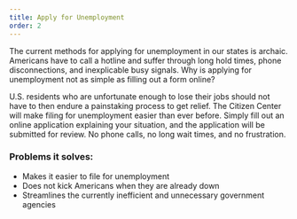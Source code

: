 ```yaml
---
title: Apply for Unemployment
order: 2
---
```


The current methods for applying for unemployment in our states is archaic. Americans have to call a hotline and suffer through long hold times, phone disconnections, and inexplicable busy signals. Why is applying for unemployment not as simple as filling out a form online?

U.S. residents who are unfortunate enough to lose their jobs should not have to then endure a painstaking process to get relief. The Citizen Center will make filing for unemployment easier than ever before. Simply fill out an online application explaining your situation, and the application will be submitted for review. No phone calls, no long wait times, and no frustration. 

### Problems it solves:
- Makes it easier to file for unemployment
- Does not kick Americans when they are already down
- Streamlines the currently inefficient and unnecessary government agencies
